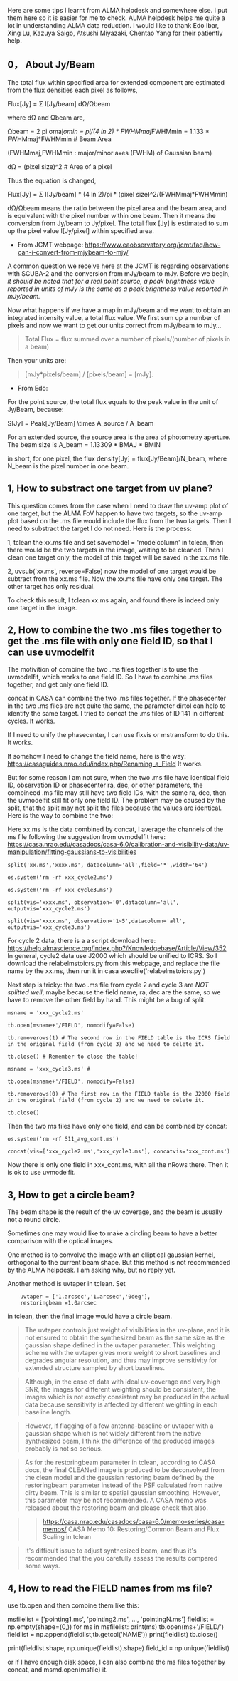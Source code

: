 Here are some tips I learnt from ALMA helpdesk and somewhere else. I put them here so it is easier for me to check. ALMA helpdesk helps me quite a lot in understanding ALMA data reduction. I would like to thank Edo Ibar, Xing Lu, Kazuya Saigo, Atsushi Miyazaki, Chentao Yang for their patiently help.

## 0， About Jy/Beam

The total flux within specified area for extended component are estimated from the flux densities each pixel as follows,

Flux[Jy] = Σ I[Jy/beam] dΩ/Ωbeam

where dΩ and Ωbeam are,

Ωbeam = 2 pi σmaj*σmin = pi/(4 ln 2) * FWHMmaj*FWHMmin = 1.133 * FWHMmaj*FWHMmin # Beam Area

(FWHMmaj,FWHMmin : major/minor axes (FWHM) of Gaussian beam)

dΩ = (pixel size)^2 # Area of a pixel

Thus the equation is changed,

Flux[Jy] = Σ I[Jy/beam] * (4 ln 2)/pi * (pixel size)^2/(FWHMmaj*FWHMmin)

dΩ/Ωbeam means the ratio between the pixel area and the beam area, and is equivalent with the pixel number within one beam. Then it means the conversion from Jy/beam to Jy/pixel. The total flux [Jy] is estimated to sum up the pixel value I[Jy/pixel] within specified area.

* From JCMT webpage: https://www.eaobservatory.org/jcmt/faq/how-can-i-convert-from-mjybeam-to-mjy/

A common question we receive here at the JCMT is regarding observations with SCUBA-2 and the conversion from mJy/beam to mJy. Before we begin, *it should be noted that for a real point source, a peak brightness value reported in units of mJy is the same as a peak brightness value reported in mJy/beam.*

Now what happens if we have a map in mJy/beam and we want to obtain an integrated intensity value, a total flux value. We first sum up a number of pixels and now we want to get our units correct from mJy/beam to mJy…

> Total Flux = flux summed over a number of pixels/(number of pixels in a beam)

Then your units are:

> [mJy*pixels/beam] / [pixels/beam] = [mJy].

* From Edo:

For the point source, the total flux equals to the peak value in the unit of Jy/Beam, because:

S[Jy] = Peak[Jy/Beam] \times A_source / A_beam

For an extended source, the source area is the area of photometry aperture. The beam size is A_beam = 1.13309 * BMAJ * BMIN

in short, for one pixel, the flux density[Jy] = flux[Jy/Beam]/N_beam, where N_beam is the pixel number in one beam.

## 1, How to substract one target from uv plane?

This question comes from the case when I need to draw the uv-amp plot of one target, but the ALMA FoV happen to have two targets, so the uv-amp plot based on the .ms file would include the flux from the two targets. Then I need to substract the target I do not need. Here is the process:

1, tclean the xx.ms file and set savemodel = 'modelcolumn' in tclean, then there would be the two targets in the image, waiting to be cleaned. Then I clean one target only, the model of this target will be saved in the xx.ms file.

2, uvsub('xx.ms', reverse=False) now the model of one target would be subtract from the xx.ms file. Now the xx.ms file have only one target. The other target has only residual.

To check this result, I tclean xx.ms again, and found there is indeed only one target in the image.

## 2, How to combine the two .ms files together to get the .ms file with only one field ID, so that I can use uvmodelfit

The motivition of combine the two .ms files together is to use the uvmodelfit, which works to one field ID. So I have to combine .ms files together, and get only one field ID.

concat in CASA can combine the two .ms files together. If the phasecenter in the two .ms files are not quite the same, the parameter dirtol can help to identify the same target. I tried to concat the .ms files of ID 141 in different cycles. It works.

If I need to unify the phasecenter, I can use fixvis or mstransform to do this. It works.

If somehow I need to change the field name, here is the way: https://casaguides.nrao.edu/index.php/Renaming_a_Field It works.

But for some reason I am not sure, when the two .ms file have identical field ID, observation ID or phasecenter ra, dec, or other parameters, the combineed .ms file may still have two field IDs, with the same ra, dec, then the uvmodelfit still fit only one field ID. The problem may be caused by the split, that the split may not split the files because the values are identical. Here is the way to combine the two:

Here xx.ms is the data combined by concat, I average the channels of the ms file following the suggestion from uvmodelfit here: https://casa.nrao.edu/casadocs/casa-6.0/calibration-and-visibility-data/uv-manipulation/fitting-gaussians-to-visibilities 

    split('xx.ms','xxxx.ms', datacolumn='all',field='*',width='64')

    os.system('rm -rf xxx_cycle2.ms')

    os.system('rm -rf xxx_cycle3.ms')

    split(vis='xxxx.ms', observation='0',datacolumn='all', outputvis='xxx_cycle2.ms')

    split(vis='xxxx.ms', observation='1~5',datacolumn='all', outputvis='xxx_cycle3.ms')

For cycle 2 data, there is a a script download here: https://help.almascience.org/index.php?/Knowledgebase/Article/View/352 
In general, cycle2 data use J2000 which should be unified to ICRS. So I download the relabelmstoicrs.py from this webpage, and replace the file name by the xx.ms, then run it in casa execfile('relabelmstoicrs.py')

Next step is tricky: the two .ms file from cycle 2 and cycle 3 are *NOT splitted well*, maybe because the field name, ra, dec are the same, so we have to remove the other field by hand. This might be a bug of split.

    msname = 'xxx_cycle2.ms'
  
    tb.open(msname+'/FIELD', nomodify=False)

    tb.removerows(1) # The second row in the FIELD table is the ICRS field in the original field (from cycle 3) and we need to delete it.

    tb.close() # Remember to close the table!
    
    msname = 'xxx_cycle3.ms' #
    
    tb.open(msname+'/FIELD', nomodify=False)

    tb.removerows(0) # The first row in the FIELD table is the J2000 field in the original field (from cycle 2) and we need to delete it.
    
    tb.close()

Then the two ms files have only one field, and can be combined by concat:

    os.system('rm -rf S11_avg_cont.ms')
    
    concat(vis=['xxx_cycle2.ms','xxx_cycle3.ms'], concatvis='xxx_cont.ms')

Now there is only one field in xxx_cont.ms, with all the nRows there. Then it is ok to use uvmodelfit.

## 3, How to get a circle beam?

The beam shape is the result of the uv coverage, and the beam is usually not a round circle.

Sometimes one may would like to make a circling beam to have a better comparison with the optical images. 

One method is to convolve the image with an elliptical gaussian kernel, orthogonal to the current beam shape. But this method is not recommended by the ALMA helpdesk. I am asking why, but no reply yet.

Another method is uvtaper in tclean. Set

        uvtaper = ['1.arcsec','1.arcsec','0deg'], 
        restoringbeam =1.0arcsec

in tclean, then the final image would have a circle beam.

>The uvtaper controls just weight of visibilities in the uv-plane, and it is not ensured to obtain the synthesized beam as the same size as the gaussian shape defined in the uvtaper parameter. This weighting scheme with the uvtaper gives more weight to short baselines and degrades angular resolution, and thus may improve sensitivity for extended structure sampled by short baselines.

>Although, in the case of data with ideal uv-coverage and very high SNR, the images for different weighting should be consistent, the images which is not exactly consistent may be produced in the actual data because sensitivity is affected by different weighting in each baseline length.

>However, if flagging of a few antenna-baseline or uvtaper with a gaussian shape which is not widely different from the native synthesized beam, I think the difference of the produced images probably is not so serious.

>As for the restoringbeam parameter in tclean, according to CASA docs, the final CLEANed image is produced to be deconvolved from the clean model and the gaussian restoring beam defined by the restoringbeam parameter instead of the PSF calculated from native dirty beam. This is similar to spatial gaussian smoothing. However, this parameter may be not recommended. A CASA memo was released about the restoring beam and please check that also.

>> https://casa.nrao.edu/casadocs/casa-6.0/memo-series/casa-memos/
>> CASA Memo 10: Restoring/Common Beam and Flux Scaling in tclean

> It's difficult issue to adjust synthesized beam, and thus it's recommended that the you carefully assess the results compared some ways.

## 4, How to read the FIELD names from ms file?

use tb.open and then combine them like this:

msfilelist = ['pointing1.ms', 'pointing2.ms', ..., 'pointingN.ms']
fieldlist = np.empty(shape=(0,))
for ms in msfilelist:
    print(ms)
    tb.open(ms+'/FIELD/')
    fieldlist = np.append(fieldlist,tb.getcol('NAME'))
    print(fieldlist)
    tb.close() 

print(fieldlist.shape, np.unique(fieldlist).shape)
field_id = np.unique(fieldlist)

or if I have enough disk space, I can also combine the ms files together by concat, and msmd.open(msfile) it.
